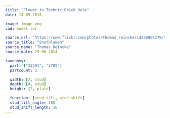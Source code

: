 ```yaml
---
title: "Flower in Technic Brick Hole"
date: 14-09-2015

image: image.png
cad: model.ldr

source_url: "https://www.flickr.com/photos/thomas_reincke/14356864278/"
source_title: "Snotblumen"
source_name: "Thomas Reincke"
source_date: 29-06-2014

taxonomy:
  part: ["33291", "3709"]
  partcount: 3

  width: [2, stud]
  depth: [4, stud]
  height: [2, plate]

  function: [stud_tilt, stud_shift]
  stud_tilt_angle: 180
  stud_shift_length: 10
---
```

